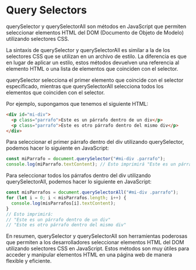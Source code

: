 # Query Selectors
querySelector y querySelectorAll son métodos en JavaScript que permiten seleccionar elementos HTML del DOM (Documento de Objeto de Modelo) utilizando selectores CSS.

La sintaxis de querySelector y querySelectorAll es similar a la de los selectores CSS que se utilizan en un archivo de estilo. La diferencia es que en lugar de aplicar un estilo, estos métodos devuelven una referencia al elemento HTML o una lista de elementos que coinciden con el selector.

querySelector selecciona el primer elemento que coincide con el selector especificado, mientras que querySelectorAll selecciona todos los elementos que coinciden con el selector.

Por ejemplo, supongamos que tenemos el siguiente HTML:

```html
<div id="mi-div">
  <p class="parrafo">Este es un párrafo dentro de un div</p>
  <p class="parrafo">Este es otro párrafo dentro del mismo div</p>
</div>
```

Para seleccionar el primer párrafo dentro del div utilizando querySelector, podemos hacer lo siguiente en JavaScript:

```javascript
const miParrafo = document.querySelector("#mi-div .parrafo");
console.log(miParrafo.textContent); // Esto imprimirá "Este es un párrafo dentro de un div"
```

Para seleccionar todos los párrafos dentro del div utilizando querySelectorAll, podemos hacer lo siguiente en JavaScript:

```javascript
const misParrafos = document.querySelectorAll("#mi-div .parrafo");
for (let i = 0; i < misParrafos.length; i++) {
  console.log(misParrafos[i].textContent);
}
// Esto imprimirá:
// "Este es un párrafo dentro de un div"
// "Este es otro párrafo dentro del mismo div"
```
En resumen, querySelector y querySelectorAll son herramientas poderosas que permiten a los desarrolladores seleccionar elementos HTML del DOM utilizando selectores CSS en JavaScript. Estos métodos son muy útiles para acceder y manipular elementos HTML en una página web de manera flexible y eficiente.
